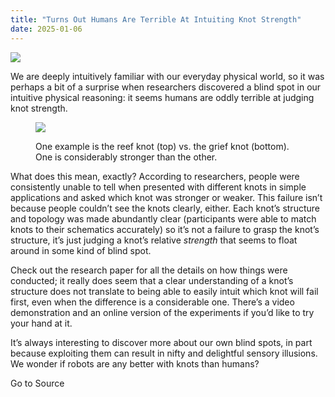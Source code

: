 ```yaml
---
title: "Turns Out Humans Are Terrible At Intuiting Knot Strength"
date: 2025-01-06
---
```


![](https://hackaday.com/wp-content/uploads/2025/01/knots-headliner.png?w=655)

We are deeply intuitively familiar with our everyday physical world, so it was perhaps a bit of a surprise when researchers discovered a blind spot in our intuitive physical reasoning: it seems humans are oddly terrible at judging knot strength.

<figure>

![](https://hackaday.com/wp-content/uploads/2025/01/reef-and-grief.png?w=400)

<figcaption>

One example is the reef knot (top) vs. the grief knot (bottom). One is considerably stronger than the other.

</figcaption>

</figure>

What does this mean, exactly? According to researchers, people were consistently unable to tell when presented with different knots in simple applications and asked which knot was stronger or weaker. This failure isn’t because people couldn’t see the knots clearly, either. Each knot’s structure and topology was made abundantly clear (participants were able to match knots to their schematics accurately) so it’s not a failure to grasp the knot’s structure, it’s just judging a knot’s relative _strength_ that seems to float around in some kind of blind spot.

Check out the research paper for all the details on how things were conducted; it really does seem that a clear understanding of a knot’s structure does not translate to being able to easily intuit which knot will fail first, even when the difference is a considerable one. There’s a video demonstration and an online version of the experiments if you’d like to try your hand at it.

It’s always interesting to discover more about our own blind spots, in part because exploiting them can result in nifty and delightful sensory illusions. We wonder if robots are any better with knots than humans?

Go to Source
